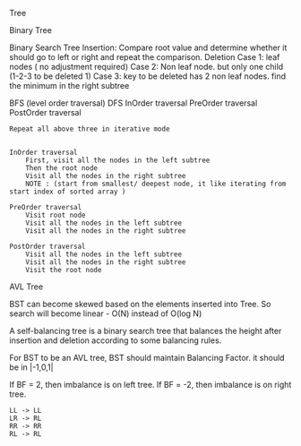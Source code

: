 

Tree 

Binary Tree

Binary Search Tree
	Insertion:
		Compare root value and determine whether it should go to left or right and repeat the comparison.
	Deletion
		Case 1: leaf nodes ( no adjustment required)
		Case 2: Non leaf node. but only one child (1-2-3 to be deleted 1)
		Case 3: key to be deleted has 2 non leaf nodes.
				find the minimum in the right subtree

BFS (level order traversal)
DFS 
	InOrder traversal
	PreOrder traversal
	PostOrder traversal
	
	Repeat all above three in iterative mode


	InOrder traversal
		First, visit all the nodes in the left subtree
		Then the root node
		Visit all the nodes in the right subtree
		NOTE : (start from smallest/ deepest node, it like iterating from start index of sorted array )
	
	PreOrder traversal
		Visit root node
		Visit all the nodes in the left subtree
		Visit all the nodes in the right subtree

	PostOrder traversal
		Visit all the nodes in the left subtree
		Visit all the nodes in the right subtree
		Visit the root node
	
	
AVL Tree

BST can become skewed based on the elements inserted into Tree. So search will become linear  - O(N) instead of O(log N)

A self-balancing tree is a binary search tree that balances the height after insertion and deletion according to some balancing rules.

For BST to be an AVL tree, BST should maintain Balancing Factor. it should be in |-1,0,1|


If BF =  2, then imbalance is on left tree.
If BF = -2, then imbalance is on right tree.

	LL -> LL
	LR -> RL
	RR -> RR
	RL -> RL

